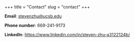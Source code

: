+++
title = "Contact"
slug = "contact"
+++

**Email**: stevenzhu@ucsb.edu

**Phone number**: 669-241-9173

**LinkedIn**: https://www.linkedin.com/in/steven-zhu-a3122124b/